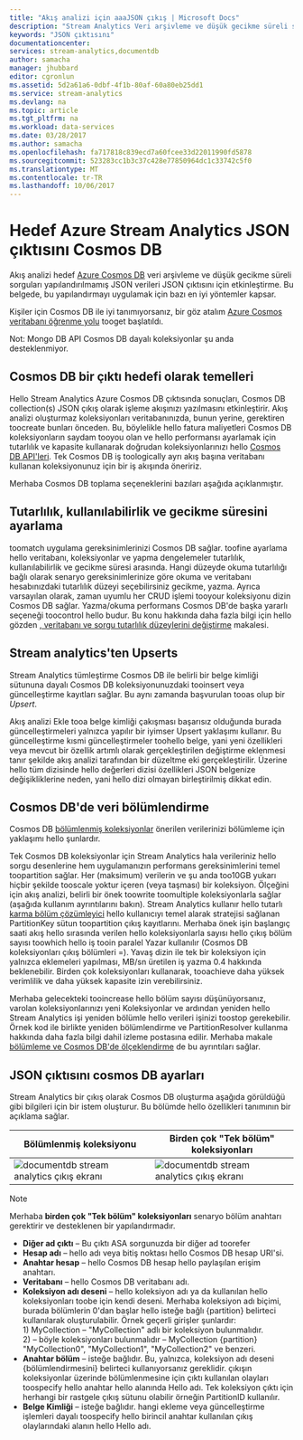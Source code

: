 ```yaml
---
title: "Akış analizi için aaaJSON çıkış | Microsoft Docs"
description: "Stream Analytics Veri arşivleme ve düşük gecikme süreli sorguları yapılandırılmamış JSON verileri için JSON çıktı için Azure Cosmos DB nasıl hedefleyebilirsiniz öğrenin."
keywords: "JSON çıktısını"
documentationcenter: 
services: stream-analytics,documentdb
author: samacha
manager: jhubbard
editor: cgronlun
ms.assetid: 5d2a61a6-0dbf-4f1b-80af-60a80eb25dd1
ms.service: stream-analytics
ms.devlang: na
ms.topic: article
ms.tgt_pltfrm: na
ms.workload: data-services
ms.date: 03/28/2017
ms.author: samacha
ms.openlocfilehash: fa717818c839ecd7a60fcee33d22011990fd5878
ms.sourcegitcommit: 523283cc1b3c37c428e77850964dc1c33742c5f0
ms.translationtype: MT
ms.contentlocale: tr-TR
ms.lasthandoff: 10/06/2017
---
```

# <a name="target-azure-cosmos-db-for-json-output-from-stream-analytics"></a>Hedef Azure Stream Analytics JSON çıktısını Cosmos DB
Akış analizi hedef [Azure Cosmos DB](https://azure.microsoft.com/services/documentdb/) veri arşivleme ve düşük gecikme süreli sorguları yapılandırılmamış JSON verileri JSON çıktısını için etkinleştirme. Bu belgede, bu yapılandırmayı uygulamak için bazı en iyi yöntemler kapsar.

Kişiler için Cosmos DB ile iyi tanımıyorsanız, bir göz atalım [Azure Cosmos veritabanı öğrenme yolu](https://azure.microsoft.com/documentation/learning-paths/documentdb/) tooget başlatıldı. 

Not: Mongo DB API Cosmos DB dayalı koleksiyonlar şu anda desteklenmiyor. 

## <a name="basics-of-cosmos-db-as-an-output-target"></a>Cosmos DB bir çıktı hedefi olarak temelleri
Hello Stream Analytics Azure Cosmos DB çıktısında sonuçları, Cosmos DB collection(s) JSON çıkış olarak işleme akışınızı yazılmasını etkinleştirir. Akış analizi oluşturmaz koleksiyonları veritabanınızda, bunun yerine, gerektiren toocreate bunları önceden. Bu, böylelikle hello fatura maliyetleri Cosmos DB koleksiyonların saydam tooyou olan ve hello performansı ayarlamak için tutarlılık ve kapasite kullanarak doğrudan koleksiyonlarınızı hello [Cosmos DB API'leri](https://msdn.microsoft.com/library/azure/dn781481.aspx). Tek Cosmos DB iş toologically ayrı akış başına veritabanı kullanan koleksiyonunuz için bir iş akışında öneririz.

Merhaba Cosmos DB toplama seçeneklerini bazıları aşağıda açıklanmıştır.

## <a name="tune-consistency-availability-and-latency"></a>Tutarlılık, kullanılabilirlik ve gecikme süresini ayarlama
toomatch uygulama gereksinimlerinizi Cosmos DB sağlar. toofine ayarlama hello veritabanı, koleksiyonlar ve yapma dengelemeler tutarlılık, kullanılabilirlik ve gecikme süresi arasında. Hangi düzeyde okuma tutarlılığı bağlı olarak senaryo gereksinimlerinize göre okuma ve veritabanı hesabınızdaki tutarlılık düzeyi seçebilirsiniz gecikme, yazma. Ayrıca varsayılan olarak, zaman uyumlu her CRUD işlemi tooyour koleksiyonu dizin Cosmos DB sağlar. Yazma/okuma performans Cosmos DB'de başka yararlı seçeneği toocontrol hello budur. Bu konu hakkında daha fazla bilgi için hello gözden [, veritabanı ve sorgu tutarlılık düzeylerini değiştirme](../documentdb/documentdb-consistency-levels.md) makalesi.

## <a name="upserts-from-stream-analytics"></a>Stream analytics'ten Upserts
Stream Analytics tümleştirme Cosmos DB ile belirli bir belge kimliği sütununa dayalı Cosmos DB koleksiyonunuzdaki tooinsert veya güncelleştirme kayıtları sağlar. Bu aynı zamanda başvurulan tooas olup bir *Upsert*.

Akış analizi Ekle tooa belge kimliği çakışması başarısız olduğunda burada güncelleştirmeleri yalnızca yapılır bir iyimser Upsert yaklaşımı kullanır. Bu güncelleştirme kısmi güncelleştirmeler toohello belge, yani yeni özellikleri veya mevcut bir özellik artımlı olarak gerçekleştirilen değiştirme eklenmesi tanır şekilde akış analizi tarafından bir düzeltme eki gerçekleştirilir. Üzerine hello tüm dizisinde hello değerleri dizisi özellikleri JSON belgenize değişikliklerine neden, yani hello dizi olmayan birleştirilmiş dikkat edin.

## <a name="data-partitioning-in-cosmos-db"></a>Cosmos DB'de veri bölümlendirme
Cosmos DB [bölümlenmiş koleksiyonlar](../cosmos-db/partition-data.md) önerilen verilerinizi bölümleme için yaklaşımı hello şunlardır. 

Tek Cosmos DB koleksiyonlar için Stream Analytics hala verileriniz hello sorgu desenlerine hem uygulamanızın performans gereksinimlerini temel toopartition sağlar. Her (maksimum) verilerin ve şu anda too10GB yukarı hiçbir şekilde tooscale yoktur içeren (veya taşması) bir koleksiyon. Ölçeğini için akış analizi, belirli bir önek toowrite toomultiple koleksiyonlarla sağlar (aşağıda kullanım ayrıntılarını bakın). Stream Analytics kullanır hello tutarlı [karma bölüm çözümleyici](https://msdn.microsoft.com/library/azure/microsoft.azure.documents.partitioning.hashpartitionresolver.aspx) hello kullanıcıyı temel alarak stratejisi sağlanan PartitionKey sütun toopartition çıkış kayıtlarını. Merhaba önek işin başlangıç saati akış hello sırasında verilen hello koleksiyonlarla sayısı hello çıkış bölüm sayısı toowhich hello iş tooin paralel Yazar kullanılır (Cosmos DB koleksiyonları çıkış bölümleri =). Yavaş dizin ile tek bir koleksiyon için yalnızca eklemeleri yapılması, MB/sn üretilen iş yazma 0.4 hakkında beklenebilir. Birden çok koleksiyonları kullanarak, tooachieve daha yüksek verimlilik ve daha yüksek kapasite izin verebilirsiniz.

Merhaba gelecekteki tooincrease hello bölüm sayısı düşünüyorsanız, varolan koleksiyonlarınızı yeni Koleksiyonlar ve ardından yeniden hello Stream Analytics işi yeniden bölümle hello verileri işinizi toostop gerekebilir. Örnek kod ile birlikte yeniden bölümlendirme ve PartitionResolver kullanma hakkında daha fazla bilgi dahil izleme postasına edilir. Merhaba makale [bölümleme ve Cosmos DB'de ölçeklendirme](../documentdb/documentdb-partition-data.md) de bu ayrıntıları sağlar.

## <a name="cosmos-db-settings-for-json-output"></a>JSON çıktısını cosmos DB ayarları
Stream Analytics bir çıkış olarak Cosmos DB oluşturma aşağıda görüldüğü gibi bilgileri için bir istem oluşturur. Bu bölümde hello özellikleri tanımının bir açıklama sağlar.

Bölümlenmiş koleksiyonu | Birden çok "Tek bölüm" koleksiyonları
---|---
![documentdb stream analytics çıkış ekranı](media/stream-analytics-documentdb-output/stream-analytics-documentdb-output-1.png) |  ![documentdb stream analytics çıkış ekranı](media/stream-analytics-documentdb-output/stream-analytics-documentdb-output-2.png)


  
> [!NOTE]
> Merhaba **birden çok "Tek bölüm" koleksiyonları** senaryo bölüm anahtarı gerektirir ve desteklenen bir yapılandırmadır. 

* **Diğer ad çıktı** – Bu çıktı ASA sorgunuzda bir diğer ad toorefer  
* **Hesap adı** – hello adı veya bitiş noktası hello Cosmos DB hesap URI'si.  
* **Anahtar hesap** – hello Cosmos DB hesap hello paylaşılan erişim anahtarı.  
* **Veritabanı** – hello Cosmos DB veritabanı adı.  
* **Koleksiyon adı deseni** – hello koleksiyon adı ya da kullanılan hello koleksiyonları toobe için kendi deseni. Merhaba koleksiyon adı biçimi, burada bölümlerin 0'dan başlar hello isteğe bağlı {partition} belirteci kullanılarak oluşturulabilir. Örnek geçerli girişler şunlardır:  
  1\) MyCollection – "MyCollection" adlı bir koleksiyon bulunmalıdır.  
  2\) – böyle koleksiyonları bulunmalıdır – MyCollection {partition} "MyCollection0", "MyCollection1", "MyCollection2" ve benzeri.  
* **Anahtar bölüm** – isteğe bağlıdır. Bu, yalnızca, koleksiyon adı deseni {bölümlendirmesini} belirteci kullanıyorsanız gereklidir. çıkışın koleksiyonlar üzerinde bölümlenmesine için çıktı kullanılan olayları toospecify hello anahtar hello alanında Hello adı. Tek koleksiyon çıktı için herhangi bir rastgele çıkış sütunu olabilir örneğin PartitionID kullanılır.  
* **Belge Kimliği** – isteğe bağlıdır. hangi ekleme veya güncelleştirme işlemleri dayalı toospecify hello birincil anahtar kullanılan çıkış olaylarındaki alanın hello Hello adı.  
